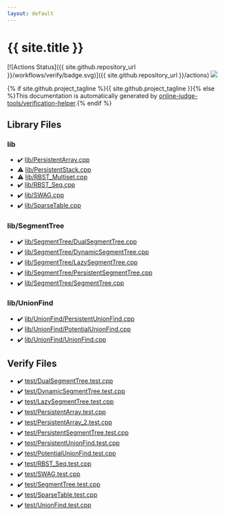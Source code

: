 ```yaml
---
layout: default
---
```


<!-- mathjax config similar to math.stackexchange -->
<script type="text/javascript" async
  src="https://cdnjs.cloudflare.com/ajax/libs/mathjax/2.7.5/MathJax.js?config=TeX-MML-AM_CHTML">
</script>
<script type="text/x-mathjax-config">
  MathJax.Hub.Config({
    TeX: { equationNumbers: { autoNumber: "AMS" }},
    tex2jax: {
      inlineMath: [ ['$','$'] ],
      processEscapes: true
    },
    "HTML-CSS": { matchFontHeight: false },
    displayAlign: "left",
    displayIndent: "2em"
  });
</script>

<script type="text/javascript" src="https://cdnjs.cloudflare.com/ajax/libs/jquery/3.4.1/jquery.min.js"></script>
<script src="https://cdn.jsdelivr.net/npm/jquery-balloon-js@1.1.2/jquery.balloon.min.js" integrity="sha256-ZEYs9VrgAeNuPvs15E39OsyOJaIkXEEt10fzxJ20+2I=" crossorigin="anonymous"></script>
<script type="text/javascript" src="assets/js/copy-button.js"></script>
<link rel="stylesheet" href="assets/css/copy-button.css" />


# {{ site.title }}

[![Actions Status]({{ site.github.repository_url }}/workflows/verify/badge.svg)]({{ site.github.repository_url }}/actions)
<a href="{{ site.github.repository_url }}"><img src="https://img.shields.io/github/last-commit/{{ site.github.owner_name }}/{{ site.github.repository_name }}" /></a>

{% if site.github.project_tagline %}{{ site.github.project_tagline }}{% else %}This documentation is automatically generated by <a href="https://github.com/online-judge-tools/verification-helper">online-judge-tools/verification-helper</a>.{% endif %}

## Library Files

<div id="e8acc63b1e238f3255c900eed37254b8"></div>

### lib

* :heavy_check_mark: <a href="library/lib/PersistentArray.cpp.html">lib/PersistentArray.cpp</a>
* :warning: <a href="library/lib/PersistentStack.cpp.html">lib/PersistentStack.cpp</a>
* :warning: <a href="library/lib/RBST_Multiset.cpp.html">lib/RBST_Multiset.cpp</a>
* :heavy_check_mark: <a href="library/lib/RBST_Seq.cpp.html">lib/RBST_Seq.cpp</a>
* :heavy_check_mark: <a href="library/lib/SWAG.cpp.html">lib/SWAG.cpp</a>
* :heavy_check_mark: <a href="library/lib/SparseTable.cpp.html">lib/SparseTable.cpp</a>


<div id="8d75131a1ef4f10f86f251b50b9a3462"></div>

### lib/SegmentTree

* :heavy_check_mark: <a href="library/lib/SegmentTree/DualSegmentTree.cpp.html">lib/SegmentTree/DualSegmentTree.cpp</a>
* :heavy_check_mark: <a href="library/lib/SegmentTree/DynamicSegmentTree.cpp.html">lib/SegmentTree/DynamicSegmentTree.cpp</a>
* :heavy_check_mark: <a href="library/lib/SegmentTree/LazySegmentTree.cpp.html">lib/SegmentTree/LazySegmentTree.cpp</a>
* :heavy_check_mark: <a href="library/lib/SegmentTree/PersistentSegmentTree.cpp.html">lib/SegmentTree/PersistentSegmentTree.cpp</a>
* :heavy_check_mark: <a href="library/lib/SegmentTree/SegmentTree.cpp.html">lib/SegmentTree/SegmentTree.cpp</a>


<div id="d8ce77e7929e89891ebe5f859497af18"></div>

### lib/UnionFind

* :heavy_check_mark: <a href="library/lib/UnionFind/PersistentUnionFind.cpp.html">lib/UnionFind/PersistentUnionFind.cpp</a>
* :heavy_check_mark: <a href="library/lib/UnionFind/PotentialUnionFind.cpp.html">lib/UnionFind/PotentialUnionFind.cpp</a>
* :heavy_check_mark: <a href="library/lib/UnionFind/UnionFind.cpp.html">lib/UnionFind/UnionFind.cpp</a>


## Verify Files

* :heavy_check_mark: <a href="verify/test/DualSegmentTree.test.cpp.html">test/DualSegmentTree.test.cpp</a>
* :heavy_check_mark: <a href="verify/test/DynamicSegmentTree.test.cpp.html">test/DynamicSegmentTree.test.cpp</a>
* :heavy_check_mark: <a href="verify/test/LazySegmentTree.test.cpp.html">test/LazySegmentTree.test.cpp</a>
* :heavy_check_mark: <a href="verify/test/PersistentArray.test.cpp.html">test/PersistentArray.test.cpp</a>
* :heavy_check_mark: <a href="verify/test/PersistentArray_2.test.cpp.html">test/PersistentArray_2.test.cpp</a>
* :heavy_check_mark: <a href="verify/test/PersistentSegmentTree.test.cpp.html">test/PersistentSegmentTree.test.cpp</a>
* :heavy_check_mark: <a href="verify/test/PersistentUnionFind.test.cpp.html">test/PersistentUnionFind.test.cpp</a>
* :heavy_check_mark: <a href="verify/test/PotentialUnionFind.test.cpp.html">test/PotentialUnionFind.test.cpp</a>
* :heavy_check_mark: <a href="verify/test/RBST_Seq.test.cpp.html">test/RBST_Seq.test.cpp</a>
* :heavy_check_mark: <a href="verify/test/SWAG.test.cpp.html">test/SWAG.test.cpp</a>
* :heavy_check_mark: <a href="verify/test/SegmentTree.test.cpp.html">test/SegmentTree.test.cpp</a>
* :heavy_check_mark: <a href="verify/test/SparseTable.test.cpp.html">test/SparseTable.test.cpp</a>
* :heavy_check_mark: <a href="verify/test/UnionFind.test.cpp.html">test/UnionFind.test.cpp</a>



